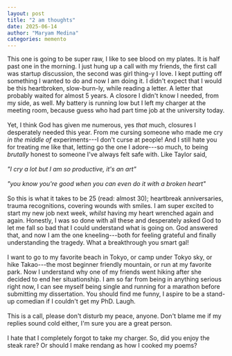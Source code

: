 ```yaml
---
layout: post
title: "2 am thoughts"
date: 2025-06-14
author: "Maryam Medina"
categories: memento
---
```


This one is going to be super raw, I like to see blood on my plates. It is half past one in the morning. I just hung up a call with my friends, the first call was startup discussion, the second was girl thing-y I love. I kept putting off something I wanted to do and now I am doing it. I didn't expect that I would be this heartbroken, slow-burn-ly, while reading a letter. A letter that probably waited for almost 5 years. A closore I didn't know I needed, from my side, as well. My battery is running low but I left my charger at the meeting room, because guess who had part time job at the university today. <br>
<br>
Yet, I think God has given me numerous, yes *that* much, closures I desperately needed this year. From me cursing someone who made me cry *in the middle of* experiments---I don't curse at people! And I still hate you for treating me like that, letting go the one I adore---so much, to being *brutally* honest to someone I've always felt safe with. Like Taylor said,<br>
<br>
*"I cry a lot but I am so productive, it's an art"*<br>
<br>
*"you know you're good when you can even do it with a broken heart"*<br>
<br>
So this is what it takes to be 25 (read: almost 30); heartbreak anniversaries, trauma recognitions, covering wounds with smiles. I am super excited to start my new job next week, *whilst* having my heart wrenched again and again. Honestly, I was so done with all these and desperately asked God to let me fall so bad that I could understand what is going on. God answered that, and now I am the one kneeling---both for feeling grateful and finally understanding the tragedy. What a breakthrough you smart gal!<br>
<br>
I want to go to my favorite beach in Tokyo, or camp under Tokyo sky, or hike Takao---the most beginner friendly mountain, or run at my favorite park. Now I understand why one of my friends went hiking after she decided to end her situationship. I am so far from being in anything serious right now, I can see myself being single and running for a marathon before submitting my dissertation. You should find me funny, I aspire to be a stand-up comedian if I couldn't get my PhD. Laugh. <br>
<br>
This is a call, please don't disturb my peace, anyone. Don't blame me if my replies sound cold either, I'm sure you are a great person.<br>
<br>
I hate that I completely forgot to take my charger. So, did you enjoy the steak rare? Or should I make rendang as how I cooked my poems?
